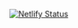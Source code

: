 [![Netlify Status](https://api.netlify.com/api/v1/badges/bfbf831d-e1f0-4f27-b183-fb108ecff2f8/deploy-status)](https://app.netlify.com/sites/olexandrvadiuk-cv/deploys)
